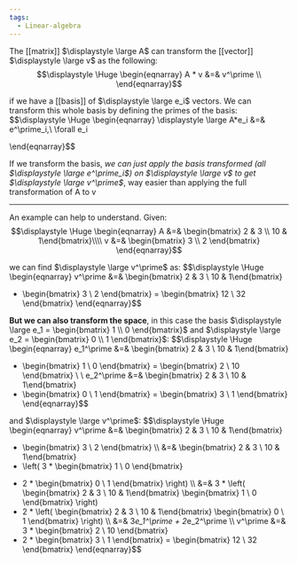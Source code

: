 ```yaml
---
tags:
  - Linear-algebra
---
```

The [[matrix]] $\displaystyle \large A$ can transform the [[vector]] $\displaystyle \large v$ as the following:
$$\displaystyle \Huge \begin{eqnarray} 
A * v &=& v^\prime \\
\end{eqnarray}$$

if we have a [[basis]] of $\displaystyle \large e_i$ vectors. We can transform this whole basis by defining the primes of the basis:
$$\displaystyle \Huge \begin{eqnarray} 
\displaystyle \large A*e_i &=& e^\prime_i,\ \forall e_i

\end{eqnarray}$$

If we transform the basis, *we can just apply the basis transformed (all $\displaystyle \large e^\prime_i$) on $\displaystyle \large v$ to get $\displaystyle \large v^\prime$*, way easier than applying the full transformation of A to v

---

An example can help to understand. Given:
$$\displaystyle \Huge \begin{eqnarray} 
A &=& \begin{bmatrix} 2 & 3 \\ 10 & 1\end{bmatrix}\\\\
v &=& \begin{bmatrix} 3 \\ 2 \end{bmatrix}
\end{eqnarray}$$


we can find $\displaystyle \large v^\prime$ as:
$$\displaystyle \Huge \begin{eqnarray} 
v^\prime &=& \begin{bmatrix} 2 & 3 \\ 10 & 1\end{bmatrix}
* \begin{bmatrix} 3 \\ 2 \end{bmatrix} = \begin{bmatrix} 12 \\ 32 \end{bmatrix}
\end{eqnarray}$$

**But we can also transform the space**, in this case the basis $\displaystyle \large e_1 = \begin{bmatrix} 1 \\ 0 \end{bmatrix}$ and $\displaystyle \large e_2 = \begin{bmatrix} 0 \\ 1 \end{bmatrix}$:
$$\displaystyle \Huge \begin{eqnarray} 
e_1^\prime &=& \begin{bmatrix} 2 & 3 \\ 10 & 1\end{bmatrix}
* \begin{bmatrix} 1 \\ 0 \end{bmatrix} = \begin{bmatrix} 2 \\ 10 \end{bmatrix}
\\ \\
e_2^\prime &=& \begin{bmatrix} 2 & 3 \\ 10 & 1\end{bmatrix}
* \begin{bmatrix} 0 \\ 1 \end{bmatrix} = \begin{bmatrix} 3 \\ 1 \end{bmatrix}
\end{eqnarray}$$

and $\displaystyle \large v^\prime$:
$$\displaystyle \Huge \begin{eqnarray} 
v^\prime &=& \begin{bmatrix} 2 & 3 \\ 10 & 1\end{bmatrix}
* \begin{bmatrix} 3 \\ 2 \end{bmatrix} 
\\\\ &=&
\begin{bmatrix} 2 & 3 \\ 10 & 1\end{bmatrix}
* \left(
3 * \begin{bmatrix} 1 \\ 0 \end{bmatrix}
+ 2 * \begin{bmatrix} 0 \\ 1 \end{bmatrix}
\right)
\\\\ &=& 
3 * \left(
\begin{bmatrix} 2 & 3 \\ 10 & 1\end{bmatrix}
\begin{bmatrix} 1 \\ 0 \end{bmatrix}
\right)
+ 2 * \left(
\begin{bmatrix} 2 & 3 \\ 10 & 1\end{bmatrix}
\begin{bmatrix} 0 \\ 1 \end{bmatrix}
\right)
\\\\ &=& 
3*e_1^\prime + 2*e_2^\prime
\\\\
v^\prime &=& 
3 * \begin{bmatrix} 2 \\ 10 \end{bmatrix}
+ 2 * \begin{bmatrix} 3 \\ 1 \end{bmatrix}
= \begin{bmatrix} 12 \\ 32 \end{bmatrix}
\end{eqnarray}$$
